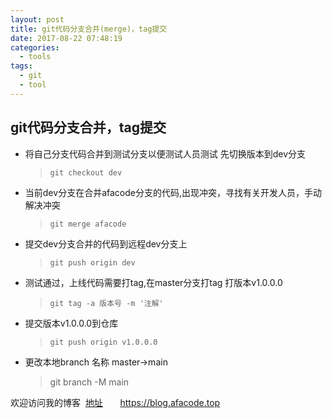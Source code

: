 ```yaml
---
layout: post
title: git代码分支合并(merge)，tag提交
date: 2017-08-22 07:48:19
categories: 
  - tools
tags:
  - git
  - tool
---
```

## git代码分支合并，tag提交
* 将自己分支代码合并到测试分支以便测试人员测试 先切换版本到dev分支
  > `git checkout dev`

* 当前dev分支在合并afacode分支的代码,出现冲突，寻找有关开发人员，手动解决冲突
  > `git merge afacode`
* 提交dev分支合并的代码到远程dev分支上
  > `git push origin dev`
* 测试通过，上线代码需要打tag,在master分支打tag 打版本v1.0.0.0
  > `git tag -a 版本号 -m '注解'`
* 提交版本v1.0.0.0到仓库
  > `git push origin v1.0.0.0`

* 更改本地branch 名称 master->main
  > git branch -M main


欢迎访问我的博客 &nbsp;[地址](blog.afacode.top) &nbsp; &nbsp; &nbsp;
https://blog.afacode.top